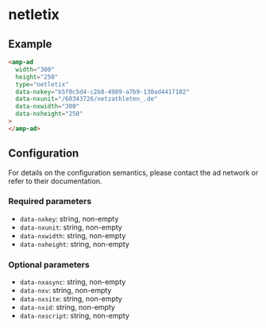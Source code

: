 <!---
Copyright 2016 The AMP HTML Authors. All Rights Reserved.

Licensed under the Apache License, Version 2.0 (the "License");
you may not use this file except in compliance with the License.
You may obtain a copy of the License at

      http://www.apache.org/licenses/LICENSE-2.0

Unless required by applicable law or agreed to in writing, software
distributed under the License is distributed on an "AS-IS" BASIS,
WITHOUT WARRANTIES OR CONDITIONS OF ANY KIND, either express or implied.
See the License for the specific language governing permissions and
limitations under the License.
-->

# netletix

## Example

```html
<amp-ad
  width="300"
  height="250"
  type="netletix"
  data-nxkey="b5f0c5d4-c2b8-4989-a7b9-130ad4417102"
  data-nxunit="/60343726/netzathleten_.de"
  data-nxwidth="300"
  data-nxheight="250"
>
</amp-ad>
```

## Configuration

For details on the configuration semantics, please contact the ad network or refer to their documentation.

### Required parameters

- `data-nxkey`: string, non-empty
- `data-nxunit`: string, non-empty
- `data-nxwidth`: string, non-empty
- `data-nxheight`: string, non-empty

### Optional parameters

- `data-nxasync`: string, non-empty
- `data-nxv`: string, non-empty
- `data-nxsite`: string, non-empty
- `data-nxid`: string, non-empty
- `data-nxscript`: string, non-empty
